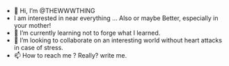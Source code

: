- 👋 Hi, I’m @THEWWWTHING
-  I am interested in near everything ... Also or maybe Better, especially in your mother!
- 🌱 I’m currently learning not to forge what I learned.
- 💞️ I’m looking to collaborate on an interesting world without heart attacks in case of stress.
- 📫 How to reach me ? Really? write me.

<!---
THEWWWTHING/THEWWWTHING is perhaps rising like a star. Of course, when you want to rise with us. Want to be an rising www Fighter for the bad goods, become a equal fighter in our team. 
We want to be the bridge between coders and non coders. Like Adam's Paradise for Eva. And Eva's apple for adam. Hmmm ok, this not the best comparison... but you know what I mean. 

So my lovely computer focused coding people. We want a lot of free code for everybody to creat our experience, and be able to spend a lot of for all the rest, what will help others speeding 
up there development, and create hopefully less work in front of the Computer to have more time for.... your mother? For sports?.

We want to have You on board as a coder. Yes, you! 
Also as an a database Architect, as a marketing professional, experience and feeling creator, or as designing Trainee. For just an minimal short time work, or  or an real Fulltime job, please don't be to shy. Also when you need it for your university as an Signed Proof of practical Work, call us, and we will create an win win situation because we are based on near every continent.

That it was from my side 
Your Godfathers repository is always here for helping. And perhaps you can make useful for you 

because its `README.md` 
